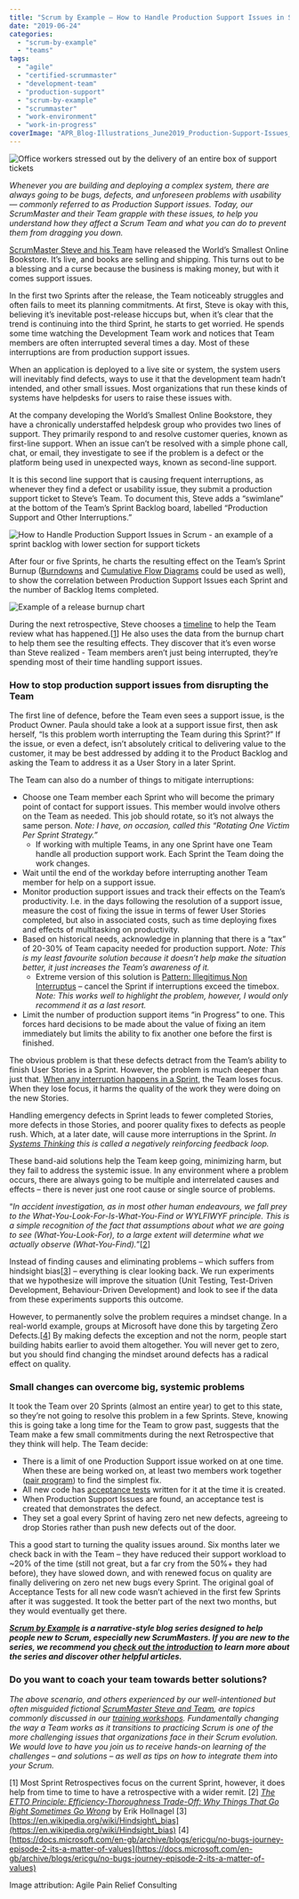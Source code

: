 ```yaml
---
title: "Scrum by Example – How to Handle Production Support Issues in Scrum"
date: "2019-06-24"
categories: 
  - "scrum-by-example"
  - "teams"
tags: 
  - "agile"
  - "certified-scrummaster"
  - "development-team"
  - "production-support"
  - "scrum-by-example"
  - "scrummaster"
  - "work-environment"
  - "work-in-progress"
coverImage: "APR_Blog-Illustrations_June2019_Production-Support-Issues_v3.jpg"
---
```


![Office workers stressed out by the delivery of an entire box of support tickets](images/APR_Blog-Illustrations_June2019_Production-Support-Issues_v3.jpg)

_Whenever you are building and deploying a complex system, there are always going to be bugs, defects, and unforeseen problems with usability — commonly referred to as Production Support issues. Today, our ScrumMaster and their Team grapple with these issues, to help you understand how they affect a Scrum Team and what you can do to prevent them from dragging you down._

[ScrumMaster Steve and his Team](/blog/scrum-by-example.html) have released the World’s Smallest Online Bookstore. It’s live, and books are selling and shipping. This turns out to be a blessing and a curse because the business is making money, but with it comes support issues.

In the first two Sprints after the release, the Team noticeably struggles and often fails to meet its planning commitments. At first, Steve is okay with this, believing it’s inevitable post-release hiccups but, when it’s clear that the trend is continuing into the third Sprint, he starts to get worried. He spends some time watching the Development Team work and notices that Team members are often interrupted several times a day. Most of these interruptions are from production support issues.

When an application is deployed to a live site or system, the system users will inevitably find defects, ways to use it that the development team hadn’t intended, and other small issues. Most organizations that run these kinds of systems have helpdesks for users to raise these issues with.

At the company developing the World’s Smallest Online Bookstore, they have a chronically understaffed helpdesk group who provides two lines of support. They primarily respond to and resolve customer queries, known as first-line support. When an issue can’t be resolved with a simple phone call, chat, or email, they investigate to see if the problem is a defect or the platform being used in unexpected ways, known as second-line support.

It is this second line support that is causing frequent interruptions, as whenever they find a defect or usability issue, they submit a production support ticket to Steve’s Team. To document this, Steve adds a “swimlane” at the bottom of the Team’s Sprint Backlog board, labelled “Production Support and Other Interruptions.”

![How to Handle Production Support Issues in Scrum - an example of a sprint backlog with lower section for support tickets](images/2019CSM-Sample-Scrum-Task-Board_2-1024x975.jpg)

After four or five Sprints, he charts the resulting effect on the Team’s Sprint Burnup ([Burndowns](/blog/scrummaster-tales-the-trouble-with-sprint-burndowns.html) and [Cumulative Flow Diagrams](/scrummaster-resources-and-references#estimation) could be used as well), to show the correlation between Production Support Issues each Sprint and the number of Backlog Items completed.

![Example of a release burnup chart](images/Release-Burnup-Support-Issues.jpg)

During the next retrospective, Steve chooses a [timeline](https://www.thekua.com/rant/2006/03/a-retrospective-timeline/) to help the Team review what has happened.\[[1](#footnotes)\] He also uses the data from the burnup chart to help them see the resulting effects. They discover that it’s even worse than Steve realized - Team members aren’t just being interrupted, they’re spending most of their time handling support issues.

### How to stop production support issues from disrupting the Team

The first line of defence, before the Team even sees a support issue, is the Product Owner. Paula should take a look at a support issue first, then ask herself, “Is this problem worth interrupting the Team during this Sprint?” If the issue, or even a defect, isn’t absolutely critical to delivering value to the customer, it may be best addressed by adding it to the Product Backlog and asking the Team to address it as a User Story in a later Sprint.

The Team can also do a number of things to mitigate interruptions:

- Choose one Team member each Sprint who will become the primary point of contact for support issues. This member would involve others on the Team as needed. This job should rotate, so it’s not always the same person. _Note: I have, on occasion, called this “Rotating One Victim Per Sprint Strategy.”_
    - If working with multiple Teams, in any one Sprint have one Team handle all production support work. Each Sprint the Team doing the work changes.
- Wait until the end of the workday before interrupting another Team member for help on a support issue.
- Monitor production support issues and track their effects on the Team’s productivity. I.e. in the days following the resolution of a support issue, measure the cost of fixing the issue in terms of fewer User Stories completed, but also in associated costs, such as time deploying fixes and effects of multitasking on productivity.
- Based on historical needs, acknowledge in planning that there is a “tax” of 20-30% of Team capacity needed for production support. _Note: This is my least favourite solution because it doesn’t help make the situation better, it just increases the Team’s awareness of it._
    - Extreme version of this solution is [Pattern: Illegitimus Non Interruptus](https://sites.google.com/a/scrumplop.org/published-patterns/product-organization-pattern-language/illegitimus-non-interruptus) – cancel the Sprint if interruptions exceed the timebox. _Note: This works well to highlight the problem, however, I would only recommend it as a last resort._
- Limit the number of production support items “in Progress” to one. This forces hard decisions to be made about the value of fixing an item immediately but limits the ability to fix another one before the first is finished.

The obvious problem is that these defects detract from the Team’s ability to finish User Stories in a Sprint. However, the problem is much deeper than just that. [When any interruption happens in a Sprint](/blog/scrum-by-example-scrum-anti-patterns-unplanned-work-disrupting-the-sprint.html), the Team loses focus. When they lose focus, it harms the quality of the work they were doing on the new Stories.

Handling emergency defects in Sprint leads to fewer completed Stories, more defects in those Stories, and poorer quality fixes to defects as people rush. Which, at a later date, will cause more interruptions in the Sprint. _In [Systems Thinking](/scrummaster-resources-and-references#systems-thinking) this is called a negatively reinforcing feedback loop._

These band-aid solutions help the Team keep going, minimizing harm, but they fail to address the systemic issue. In any environment where a problem occurs, there are always going to be multiple and interrelated causes and effects – there is never just one root cause or single source of problems.

“_In accident investigation, as in most other human endeavours, we fall prey to the What-You-Look-For-Is-What-You-Find or WYLFIWYF principle. This is a simple recognition of the fact that assumptions about what we are going to see (What-You-Look-For), to a large extent will determine what we actually observe (What-You-Find)._”\[[2](#footnotes)\]

Instead of finding causes and eliminating problems – which suffers from hindsight bias\[[3](#footnotes)\] – everything is clear looking back. We run experiments that we hypothesize will improve the situation (Unit Testing, Test-Driven Development, Behaviour-Driven Development) and look to see if the data from these experiments supports this outcome.

However, to permanently solve the problem requires a mindset change. In a real-world example, groups at Microsoft have done this by targeting Zero Defects.\[[4](#footnotes)\] By making defects the exception and not the norm, people start building habits earlier to avoid them altogether. You will never get to zero, but you should find changing the mindset around defects has a radical effect on quality.

### Small changes can overcome big, systemic problems

It took the Team over 20 Sprints (almost an entire year) to get to this state, so they’re not going to resolve this problem in a few Sprints. Steve, knowing this is going take a long time for the Team to grow past, suggests that the Team make a few small commitments during the next Retrospective that they think will help. The Team decide:

- There is a limit of one Production Support issue worked on at one time. When these are being worked on, at least two members work together ([pair program](/scrum-developer-resources-and-references#pair-programming)) to find the simplest fix.
- All new code has [acceptance tests](/scrum-developer-resources-and-references#bdd-atdd-sbe) written for it at the time it is created.
- When Production Support Issues are found, an acceptance test is created that demonstrates the defect.
- They set a goal every Sprint of having zero net new defects, agreeing to drop Stories rather than push new defects out of the door.

This a good start to turning the quality issues around. Six months later we check back in with the Team – they have reduced their support workload to ~20% of the time (still not great, but a far cry from the 50%+ they had before), they have slowed down, and with renewed focus on quality are finally delivering on zero net new bugs every Sprint. The original goal of Acceptance Tests for all new code wasn’t achieved in the first few Sprints after it was suggested. It took the better part of the next two months, but they would eventually get there.

_**[Scrum by Example](/blog/category/scrum-by-example) is a narrative-style blog series designed to help people new to Scrum, especially new ScrumMasters. If you are new to the series, we recommend you [check out the introduction](/blog/scrum-by-example.html) to learn more about the series and discover other helpful articles.**_

### Do you want to coach your team towards better solutions?

_The above scenario, and others experienced by our well-intentioned but often misguided fictional [ScrumMaster Steve and Team](/blog/scrum-by-example.html), are topics commonly discussed in our [training workshops](/certified-scrum-agile-training). Fundamentally changing the way a Team works as it transitions to practicing Scrum is one of the more challenging issues that organizations face in their Scrum evolution. We would love to have you join us to receive hands-on learning of the challenges – and solutions – as well as tips on how to integrate them into your Scrum._

\[1\] Most Sprint Retrospectives focus on the current Sprint, however, it does help from time to time to have a retrospective with a wider remit. \[2\] [_The ETTO Principle: Efficiency-Thoroughness Trade-Off: Why Things That Go Right Sometimes Go Wrong_](https://www.amazon.ca/ETTO-Principle-Efficiency-Thoroughness-Trade-Off-Sometimes-ebook/dp/B077315CYY/&tag=notesfromatoo-20) by Erik Hollnagel \[3\] [https://en.wikipedia.org/wiki/Hindsight\_bias](https://en.wikipedia.org/wiki/Hindsight_bias) \[4\] [https://docs.microsoft.com/en-gb/archive/blogs/ericgu/no-bugs-journey-episode-2-its-a-matter-of-values](https://docs.microsoft.com/en-gb/archive/blogs/ericgu/no-bugs-journey-episode-2-its-a-matter-of-values)

Image attribution: Agile Pain Relief Consulting
